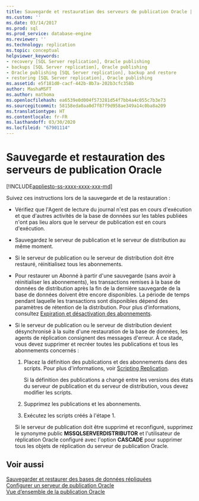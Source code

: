 ```yaml
---
title: Sauvegarde et restauration des serveurs de publication Oracle | Microsoft Docs
ms.custom: ''
ms.date: 03/14/2017
ms.prod: sql
ms.prod_service: database-engine
ms.reviewer: ''
ms.technology: replication
ms.topic: conceptual
helpviewer_keywords:
- recovery [SQL Server replication], Oracle publishing
- backups [SQL Server replication], Oracle publishing
- Oracle publishing [SQL Server replication], backup and restore
- restoring [SQL Server replication], Oracle publishing
ms.assetid: e5f181d0-cacf-442b-8b7a-202b3cfc358b
author: MashaMSFT
ms.author: mathoma
ms.openlocfilehash: ea6539e0d004f573281d54f7bb4a4c055c7b3e73
ms.sourcegitcommit: 58158eda0aa0d7f87f9d958ae349a14c0ba8a209
ms.translationtype: HT
ms.contentlocale: fr-FR
ms.lasthandoff: 03/30/2020
ms.locfileid: "67901114"
---
```

# <a name="backup-and-restore-for-oracle-publishers"></a>Sauvegarde et restauration des serveurs de publication Oracle
[!INCLUDE[appliesto-ss-xxxx-xxxx-xxx-md](../../../includes/appliesto-ss-xxxx-xxxx-xxx-md.md)]

  Suivez ces instructions lors de la sauvegarde et de la restauration :  
  
-   Vérifiez que l'Agent de lecture du journal n'est pas en cours d'exécution et que d'autres activités de la base de données sur les tables publiées n'ont pas lieu alors que le serveur de publication est en cours d'exécution.  
  
-   Sauvegardez le serveur de publication et le serveur de distribution au même moment.  
  
-   Si le serveur de publication ou le serveur de distribution doit être restauré, réinitialisez tous les abonnements.  
  
-   Pour restaurer un Abonné à partir d'une sauvegarde (sans avoir à réinitialiser les abonnements), les transactions remises à la base de données de distribution après la fin de la dernière sauvegarde de la base de données doivent être encore disponibles. La période de temps pendant laquelle les transactions sont disponibles dépend des paramètres de rétention de la distribution. Pour plus d’informations, consultez [Expiration et désactivation des abonnements](../../../relational-databases/replication/subscription-expiration-and-deactivation.md).  
  
-   Si le serveur de publication ou le serveur de distribution devient désynchronisé à la suite d'une restauration de la base de données, les agents de réplication consignent des messages d'erreur. À ce stade, vous devez supprimer et recréer toutes les publications et tous les abonnements concernés :  
  
    1.  Placez la définition des publications et des abonnements dans des scripts. Pour plus d'informations, voir [Scripting Replication](../../../relational-databases/replication/scripting-replication.md).  
  
         Si la définition des publications a changé entre les versions des états du serveur de publication et du serveur de distribution, vous devez modifier les scripts.  
  
    2.  Supprimez les publications et les abonnements.  
  
    3.  Exécutez les scripts créés à l'étape 1.  
  
     Si le serveur de publication doit être supprimé et reconfiguré, supprimez le synonyme public **MSSQLSERVERDISTRIBUTOR** et l'utilisateur de réplication Oracle configuré avec l'option **CASCADE** pour supprimer tous les objets de réplication du serveur de publication Oracle.  
  
## <a name="see-also"></a>Voir aussi  
 [Sauvegarder et restaurer des bases de données répliquées](../../../relational-databases/replication/administration/back-up-and-restore-replicated-databases.md)   
 [Configurer un serveur de publication Oracle](../../../relational-databases/replication/non-sql/configure-an-oracle-publisher.md)   
 [Vue d’ensemble de la publication Oracle](../../../relational-databases/replication/non-sql/oracle-publishing-overview.md)  
  
  
